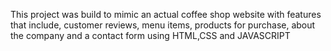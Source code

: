 This project was build to mimic an actual coffee shop website with
features that include, customer reviews, menu items, products for purchase, about the company and a contact form
using HTML,CSS and JAVASCRIPT
